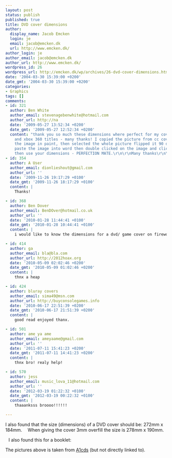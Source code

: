 ```yaml
---
layout: post
status: publish
published: true
title: DVD cover dimensions
author:
  display_name: Jacob Emcken
  login: je
  email: jacob@emcken.dk
  url: http://www.emcken.dk/
author_login: je
author_email: jacob@emcken.dk
author_url: http://www.emcken.dk/
wordpress_id: 26
wordpress_url: http://emcken.dk/wp/archives/26-dvd-cover-dimensions.html
date: '2004-03-30 15:39:00 +0200'
date_gmt: '2004-03-30 15:39:00 +0200'
categories:
- Graphics
tags: []
comments:
- id: 321
  author: Ben White
  author_email: stevenagebenwhite@hotmail.com
  author_url: http://na
  date: '2009-05-27 13:52:34 +0200'
  date_gmt: '2009-05-27 12:52:34 +0200'
  content: "thank you so much these dimensions where perfect for my covers for films
    and xbox 360 titles - many thanks! I copied the picture from cc covers then opened
    the image in paint, then selected the whole picture flipped it 90 degrees then
    paste the image into word then double clicked on the image and clicked on size
    then use your dimensions - PERFECTION MATE.\r\n\r\nMany thanks\r\n\r\nBen"
- id: 354
  author: A User
  author_email: dionlieshout@gmail.com
  author_url: ''
  date: '2009-11-26 19:17:29 +0100'
  date_gmt: '2009-11-26 18:17:29 +0100'
  content: |
    Thanks!

- id: 368
  author: Ben Dover
  author_email: BenDOver@hotmail.co.uk
  author_url: ''
  date: '2010-01-28 11:44:41 +0100'
  date_gmt: '2010-01-28 10:44:41 +0100'
  content: |
    i would like to know the dimensions for a dvd/ game cover on fireworks, thanks, Ben.

- id: 414
  author: ga
  author_email: bla@bla.com
  author_url: http://2012hoax.org
  date: '2010-05-09 02:02:46 +0200'
  date_gmt: '2010-05-09 01:02:46 +0200'
  content: |
    thnx a heap

- id: 424
  author: bluray covers
  author_email: sima49@msn.com
  author_url: http://buyconsolegames.info
  date: '2010-06-17 22:51:39 +0200'
  date_gmt: '2010-06-17 21:51:39 +0200'
  content: |
    good read enjoyed thanx.

- id: 501
  author: ame ya ame
  author_email: ameyaame@gmail.com
  author_url: ''
  date: '2011-07-11 15:41:23 +0200'
  date_gmt: '2011-07-11 14:41:23 +0200'
  content: |
    thnx bro! realy help!

- id: 570
  author: jess
  author_email: music_lova_11@hotmail.com
  author_url: ''
  date: '2012-03-19 01:22:32 +0100'
  date_gmt: '2012-03-19 00:22:32 +0100'
  content: |
    thaaanksss broooo!!!!!!

---
```

I also found that the size (dimensions) of a DVD cover should be: 272mm x 184mm.
<img style='border: 0px;margin:5px' src='/public/media/dvd_dimensions.png' alt='' />
When giving the cover 3mm overfill the size is 278mm x 190mm.

I also found this for a booklet:
<a href="/public/media/dvd_booklet.png"><img style='border: 0px;margin:5px;float: left;vertical-align: top' src='/public/media/dvd_booklet.thumb.png' alt='' /></a>

The pictures above is taken from <a href="http://www.a1cds.co.uk/">A1cds</a> (but not directly linked to).

